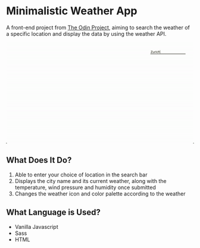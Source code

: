 # Minimalistic Weather App
A front-end project from [The Odin Project](https://www.theodinproject.com/lessons/node-path-javascript-weather-app), aiming to search the weather of a specific location and display the data by using the weather API.

![weather-app-demo-gif](https://github.com/sigristarisa/Weather-App/blob/main/assets/weather-app-demo.gif)

## What Does It Do?
1. Able to enter your choice of location in the search bar
2. Displays the city name and  its current weather, along with the temperature, wind pressure and humidity once submitted
3. Changes the weather icon and color palette according to the weather

## What Language is Used?
- Vanilla Javascript
- Sass
- HTML 
